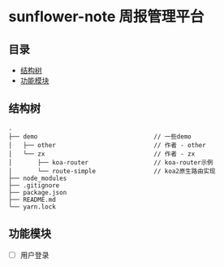 # sunflower-note 周报管理平台

## 目录

* [结构树](#结构树)
* [功能模块](#功能模块)

## 结构树
```
.
├── demo                                // 一些demo
│   ├── other                           // 作者 - other
│   └── zx                              // 作者 - zx
│       ├── koa-router                  // koa-router示例
│       └── route-simple                // koa2原生路由实现
├── node_modules
├── .gitignore
├── package.json
├── README.md
└── yarn.lock
```


## 功能模块
- [ ] 用户登录